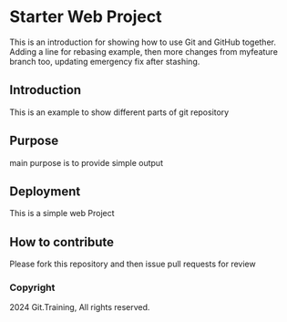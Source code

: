 # Starter Web Project

This is an introduction for showing how to use Git and GitHub together. Adding a line for rebasing example, then more changes from myfeature branch too, updating emergency fix after stashing.

## Introduction

This is an example to show different parts of git repository

## Purpose

main purpose is to provide simple output

## Deployment

This is a simple web Project

## How to contribute

Please fork this repository and then issue pull requests for review

### Copyright

2024 Git.Training, All rights reserved.

